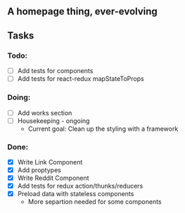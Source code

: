 ## A homepage thing, ever-evolving  
  
## Tasks
### Todo:  
- [ ] Add tests for components  
- [ ] Add tests for react-redux mapStateToProps  

### Doing:
- [ ] Add works section
- [ ] Housekeeping - ongoing  
    - Current goal: Clean up the styling with a framework

### Done:
- [x] Write Link Component 
- [x] Add proptypes  
- [x] Write Reddit Component
- [x] Add tests for redux action/thunks/reducers 
- [x] Preload data with stateless components  
    - More separtion needed for some components